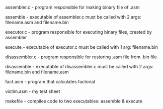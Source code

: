 assembler.c - program responsible for making binary file of .asm

assemble - executable of assembler.c must be called with 2 args: filename.asm and filename.bin

executor.c - program responsible for executing binary files, created by assembler

execute - executable of executor.c must be called with 1 arg: filename.bin

disassembler.c - program responsible for restoring .asm file from .bin file

disassemble - executable of disassembler.c must be called with 2 args: filename.bin and filename.asm

fact.asm - program that calculates factorial

victim.asm - my test sheet

makefile - compiles code to two executables: assemble & execute
